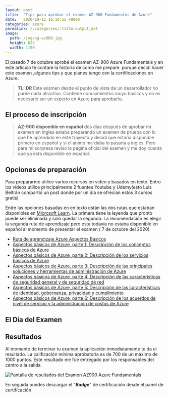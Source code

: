 ```yaml
---
layout: post
title:  "Tips para aprobar el examen AZ-900 Fundamentos de Azure"
date:   2020-10-12 10:10:55 +0000
categories: azure
permalink: /:categories/:title:output_ext
image:
  path: /img/og-az900.jpg
  height: 623
  width: 1190
---
```


El pasado 7 de octubre aprobé el examen AZ-900 Azure Fundamentals y en este articulo te contare la historia de como me prepare. porque decidí hacer este examen ,algunos tips y que planes tengo con la certificaciones en Azure.

> **TL: DR** Este examen desde el punto de vista de un desarrollador no paree nada atractivo. Contiene conocimientos muyu basicos y no es necesario ser un experto en Azure para aprobarlo.

## El proceso de inscripción

> **AZ-900 disponible en español** dos días después de aprobar mi examen en ingles estaba preparando un examen de prueba con lo que he aprendido en este trayecto y decidí que estaría disponible primero en español y si el animo me daba lo pasaría a ingles. Pero para mi sorpresa reviso la pagina oficial del examen y me doy cuenta que ya esta disponible en español.

## Opciones de preparación

Para prepararme utilice varios recursos en video y basados en texto. Entro los videos utilice principalmente 2 fuentes Youtube y Udemy(esto Luis Beltrán compartió un post donde por un dia se ofrecían estos 3 cursos gratis)

Entre las opciones basadas en en texto están las dos rutas que estaban disponibles en [Microsoft Learn](https://docs.microsoft.com/learn/). La primera tiene la leyenda que pronto puede ser eliminada y solo quedar la segunda. La recomendación es elegir la segunda ruta de aprendizaje pero esta todavía no estaba disponible en español al momento de presentar el examen ( 7 de octubre del 2020)

* [Ruta de aprendizaje Azure Aspectos Básicos](https://docs.microsoft.com/es-mx/learn/paths/azure-fundamentals/)
* [Aspectos básicos de Azure, parte 1: Descripción de los conceptos básicos de Azure](https://docs.microsoft.com/es-es/learn/paths/az-900-describe-cloud-concepts/)
* [Aspectos básicos de Azure, parte 2: Descripción de los servicios básicos de Azure](https://docs.microsoft.com/es-es/learn/paths/az-900-describe-core-solutions-management-tools-azure/)
* [Aspectos básicos de Azure, parte 3: Descripción de las principales soluciones y herramientas de administración de Azure](https://docs.microsoft.com/es-es/learn/paths/az-900-describe-general-security-network-security-features/)
* [Aspectos básicos de Azure, parte 4: Descripción de las características de seguridad general y de seguridad de red](https://docs.microsoft.com/es-es/learn/paths/az-900-describe-general-security-network-security-features/)
* [Aspectos básicos de Azure, parte 5: Descripción de las características de identidad, gobernanza, privacidad y cumplimiento](https://docs.microsoft.com/es-es/learn/paths/az-900-describe-identity-governance-privacy-compliance-features/)
* [Aspectos básicos de Azure, parte 6: Descripción de los acuerdos de nivel de servicio y la administración de costos de Azure](https://docs.microsoft.com/es-es/learn/paths/az-900-describe-azure-cost-management-service-level-agreements/)

## El Dia del Examen

## Resultados

Al momento de terminar tu examen la aplicación inmediatamente te da el resultado. La calificación mínima aprobatoria es de 700 de un máximo de 1000 puntos. Este resultado me fue entregado por los responsables del centro a la salida.

<img src="/img/az900-results-png" loading="lazy"  alt="Pantalla de resultados del Examen AZ900 Azure Fundamentals">

En seguida puedes descargar el "__*Badge*__" de certificación desde el panel de certificación

<div data-iframe-width="150" data-iframe-height="270" data-share-badge-id="44cc0f5b-9da4-40d2-8ab0-487e503c6db3" data-share-badge-host="https://www.youracclaim.com"></div><script type="text/javascript" async src="//cdn.youracclaim.com/assets/utilities/embed.js"></script>